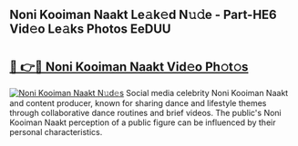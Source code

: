 ## Noni Kooiman Naakt Le𝚊k𝚎d N𝚞𝚍e - Part-HE6 Vid𝚎o Le𝚊ks Photos EeDUU

# <h2><a href="http://fbail1o.evod.top/?m=Noni+Kooiman+Naakt">🔗 👉🔴 Noni Kooiman Naakt Vid𝚎o Ph𝚘t𝚘s</a></h2>

[![Noni Kooiman Naakt N𝚞d𝚎s](https://i.imgur.com/8V9OHl7.gif)](http://fbail1o.evod.top/?m=Noni+Kooiman+Naakt)
Social media celebrity Noni Kooiman Naakt and content producer, known for sharing dance and lifestyle themes through collaborative dance routines and brief videos. The public's Noni Kooiman Naakt perception of a public figure can be influenced by their personal characteristics. 
